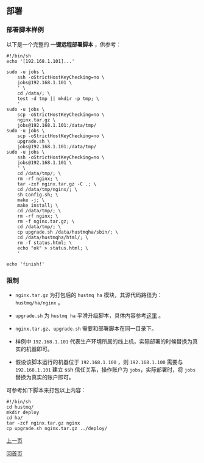 部署
--

### 部署脚本样例 ###

以下是一个完整的 **一键远程部署脚本** ，供参考：

    #!/bin/sh
    echo '[192.168.1.101]...'

    sudo -u jobs \
        ssh -oStrictHostKeyChecking=no \
        jobs@192.168.1.101 \
        ' \
        cd /data/; \
        test -d tmp || mkdir -p tmp; \
        '
    sudo -u jobs \
        scp -oStrictHostKeyChecking=no \
        nginx.tar.gz \
        jobs@192.168.1.101:/data/tmp/
    sudo -u jobs \
        scp -oStrictHostKeyChecking=no \
        upgrade.sh \
        jobs@192.168.1.101:/data/tmp/
    sudo -u jobs \
        ssh -oStrictHostKeyChecking=no \
        jobs@192.168.1.101 \
        ' \
        cd /data/tmp/; \
        rm -rf nginx; \
        tar -zxf nginx.tar.gz -C .; \
        cd /data/tmp/nginx/; \
        sh Config.sh; \
        make -j; \
        make install; \
        cd /data/tmp/; \
        rm -rf nginx; \
        rm -f nginx.tar.gz; \
        cd /data/tmp/; \
        cp upgrade.sh /data/hustmqha/sbin/; \
        cd /data/hustmqha/html/; \
        rm -f status.html; \
        echo "ok" > status.html; \
        '

    echo 'finish!'


### 限制 ###

* `nginx.tar.gz` 为打包后的 `hustmq ha` 模块，其源代码路径为：`hustmq/ha/nginx` 。

* `upgrade.sh` 为 `hustmq ha` 平滑升级脚本，具体内容参考[这里](upgrade.md) 。

* `nginx.tar.gz`、`upgrade.sh` 需要和部署脚本在同一目录下。

* 样例中 `192.168.1.101` 代表生产环境所属的线上机，实际部署的时候替换为真实的机器即可。

* 假设该脚本运行的机器位于 `192.168.1.100` ，则 `192.168.1.100` 需要与 `192.168.1.101` 建立 ssh 信任关系，操作账户为 `jobs`，实际部署时，将 `jobs` 替换为真实的账户即可。

可参考如下脚本来打包以上内容：

    #!/bin/sh
    cd hustmq/
    mkdir deploy
    cd ha/
    tar -zcf nginx.tar.gz nginx
    cp upgrade.sh nginx.tar.gz ../deploy/

[上一页](index.md)

[回首页](../../index.md)